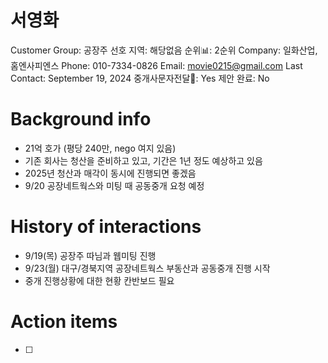 # 서영화

Customer Group: 공장주
선호 지역: 해당없음
순위📊: 2순위
Company: 일화산업, 홈엔사피엔스
Phone: 010-7334-0826
Email: movie0215@gmail.com
Last Contact: September 19, 2024
중개사문자전달📩: Yes
제안 완료: No

# Background info

- 21억 호가 (평당 240만, nego 여지 있음)
- 기존 회사는 청산을 준비하고 있고, 기간은 1년 정도 예상하고 있음
- 2025년 청산과 매각이 동시에 진행되면 좋겠음
- 9/20 공장네트웍스와 미팅 때 공동중개 요청 예정

# History of interactions

- 9/19(목) 공장주 따님과 웹미팅 진행
- 9/23(월) 대구/경북지역 공장네트웍스 부동산과 공동중개 진행 시작
- 중개 진행상황에 대한 현황 칸반보드 필요

# Action items

- [ ]